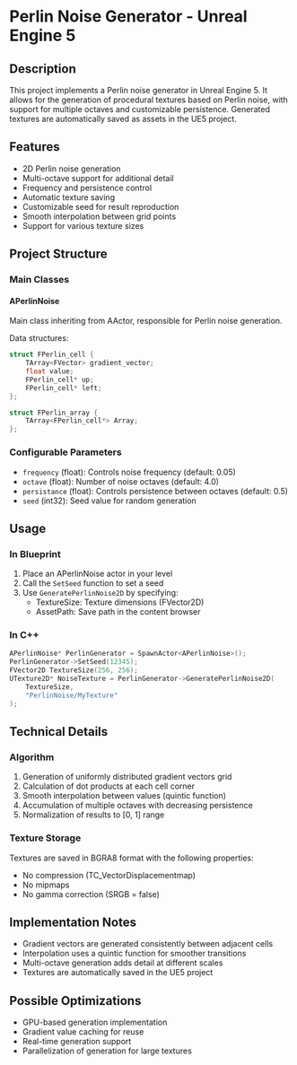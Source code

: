 # Perlin Noise Generator - Unreal Engine 5

## Description
This project implements a Perlin noise generator in Unreal Engine 5. It allows for the generation of procedural textures based on Perlin noise, with support for multiple octaves and customizable persistence. Generated textures are automatically saved as assets in the UE5 project.

## Features
- 2D Perlin noise generation
- Multi-octave support for additional detail
- Frequency and persistence control
- Automatic texture saving
- Customizable seed for result reproduction
- Smooth interpolation between grid points
- Support for various texture sizes

## Project Structure

### Main Classes

#### APerlinNoise
Main class inheriting from AActor, responsible for Perlin noise generation.

Data structures:
```cpp
struct FPerlin_cell {
    TArray<FVector> gradient_vector;
    float value;
    FPerlin_cell* up;
    FPerlin_cell* left;
};

struct FPerlin_array {
    TArray<FPerlin_cell*> Array;
};
```

### Configurable Parameters
- `frequency` (float): Controls noise frequency (default: 0.05)
- `octave` (float): Number of noise octaves (default: 4.0)
- `persistance` (float): Controls persistence between octaves (default: 0.5)
- `seed` (int32): Seed value for random generation

## Usage

### In Blueprint
1. Place an APerlinNoise actor in your level
2. Call the `SetSeed` function to set a seed
3. Use `GeneratePerlinNoise2D` by specifying:
   - TextureSize: Texture dimensions (FVector2D)
   - AssetPath: Save path in the content browser

### In C++
```cpp
APerlinNoise* PerlinGenerator = SpawnActor<APerlinNoise>();
PerlinGenerator->SetSeed(12345);
FVector2D TextureSize(256, 256);
UTexture2D* NoiseTexture = PerlinGenerator->GeneratePerlinNoise2D(
    TextureSize, 
    "PerlinNoise/MyTexture"
);
```

## Technical Details

### Algorithm
1. Generation of uniformly distributed gradient vectors grid
2. Calculation of dot products at each cell corner
3. Smooth interpolation between values (quintic function)
4. Accumulation of multiple octaves with decreasing persistence
5. Normalization of results to [0, 1] range

### Texture Storage
Textures are saved in BGRA8 format with the following properties:
- No compression (TC_VectorDisplacementmap)
- No mipmaps
- No gamma correction (SRGB = false)

## Implementation Notes
- Gradient vectors are generated consistently between adjacent cells
- Interpolation uses a quintic function for smoother transitions
- Multi-octave generation adds detail at different scales
- Textures are automatically saved in the UE5 project

## Possible Optimizations
- GPU-based generation implementation
- Gradient value caching for reuse
- Real-time generation support
- Parallelization of generation for large textures